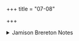 +++
title = "07-08"

+++

<details><summary>Jamison Brereton Notes</summary>

Echo between 7b svadhā́varī and 8b sayā́varī, though they occupy different metrical positions.
</details>
